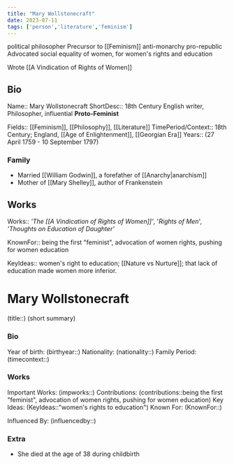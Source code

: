 ```yaml
---
title: "Mary Wollstonecraft"
date: 2023-07-11
tags: ['person','literature','feminism']
---
```

political philosopher
Precursor to [[Feminism]]
anti-monarchy
pro-republic 
Advocated social equality of women, for women's rights and education

Wrote [[A Vindication of Rights of Women]]



## Bio
Name:: Mary Wollstonecraft
ShortDesc:: 18th Century English writer, Philosopher, influential **Proto-Feminist** 


Fields:: [[Feminism]], [[Philosophy]], [[Literature]]
TimePeriod/Context:: 18th Century; England,  [[Age of Enlightenment]], [[Georgian Era]]
Years:: (27 April 1759 - 10 September 1797)
 
### Family
- Married [[William Godwin]], a forefather of [[Anarchy|anarchism]]
- Mother of [[Mary Shelley]], author of Frankenstein

## Works
Works:: *'The [[A Vindication of Rights of Women]]'*,  '*Rights of Men*', *'Thoughts on Education of Daughter'*

KnownFor:: being the first "feminist", advocation of women rights, pushing for women education

KeyIdeas:: women's right to education; [[Nature vs Nurture]]; that lack of education made women more inferior. 
# Mary Wollstonecraft

(title::)
(short summary)
### Bio
Year of birth: (birthyear::)
Nationality: (nationality::) 
Family 
Period: (timecontext::)
### Works
Important Works: (impworks::)
Contributions: (contributions::being the first "feminist", advocation of women rights, pushing for women education)
Key Ideas: (KeyIdeas::"women's rights to education")
Known For: (KnownFor::)

Influenced By: (influencedby::)
### Extra
- She died at the age of 38 during childbirth